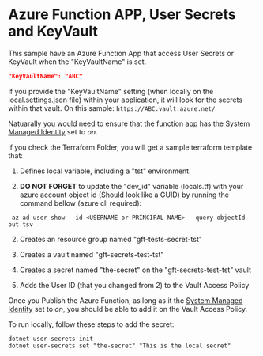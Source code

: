 # Azure Function APP, User Secrets and KeyVault

This sample have an Azure Function App that access User Secrets or KeyVault when the "KeyVaultName" is set.

```json
"KeyVaultName": "ABC"
```

If you provide the "KeyVaultName" setting (when locally on the local.settings.json file) within your application, it will look for the secrets within that vault. On this sample: ```https://ABC.vault.azure.net/```

Natuarally you would need to ensure that the function app has the [System Managed Identity](https://docs.microsoft.com/en-us/azure/app-service/overview-managed-identity?tabs=dotnet) set to *on*.

if you check the Terraform Folder, you will get a sample terraform template that:
1. Defines local variable, including a "tst" environment. 

2. **DO NOT FORGET** to update the "dev_id" variable (locals.tf) with your azure account object id (Should look like a GUID) by running the command bellow (azure cli required):
```
 az ad user show --id <USERNAME or PRINCIPAL NAME> --query objectId --out tsv
```

2. Creates an resource group named "gft-tests-secret-tst"

3. Creates a vault named "gft-secrets-test-tst"

4. Creates a secret named "the-secret" on the "gft-secrets-test-tst" vault

5. Adds the User ID (that you changed from 2) to the Vault Access Policy

Once you Publish the Azure Function, as long as it the [System Managed Identity](https://docs.microsoft.com/en-us/azure/app-service/overview-managed-identity?tabs=dotnet) set to *on*, you should be able to add it on the Vault Access Policy. 

To run locally, follow these steps to add the secret:
```
dotnet user-secrets init
dotnet user-secrets set "the-secret" "This is the local secret"
```

